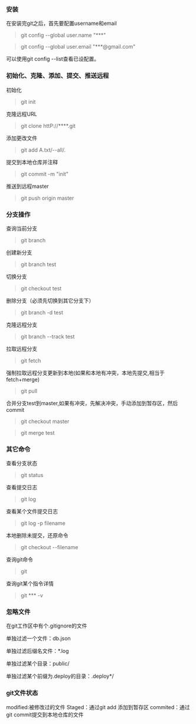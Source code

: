 ### 安装

在安装完git之后，首先要配置username和email

> git config --global user.name "***"

> git config --global user.email "***@gmail.com"

可以使用git config --list查看已设配置。

### 初始化、克隆、添加、提交、推送远程

初始化
>git init

克隆远程URL
>git clone httP://****.git

添加更改文件
>git add A.txt/--all/.

提交到本地仓库并注释
>git commit -m "init"

推送到远程master
>git push origin master

### 分支操作

查询当前分支
>git branch

创建新分支
>git branch test

切换分支
>git checkout test

删除分支（必须先切换到其它分支下）
>git branch -d test

克隆远程分支
>git branch --track test

拉取远程分支
>git fetch

强制拉取远程分支更新到本地(如果和本地有冲突，本地先提交,相当于fetch+merge)
>git pull

合并分支test到master,如果有冲突，先解决冲突，手动添加到暂存区，然后commit
>git checkout master

>git merge test
 

### 其它命令

查看分支状态
>git status

查看提交日志
>git log

查看某个文件提交日志
>git log -p filename

本地删除未提交，还原命令
>git checkout --filename

查询git命令
>git

查询git某个指令详情
>git *** -v


### 忽略文件

在git工作区中有个.gitignore的文件

单独过滤一个文件：db.json

单独过滤后缀名文件：*.log

单独过滤某个目录：public/

单独过滤某个前缀为.deploy的目录：.deploy*/

### git文件状态

modified:被修改过的文件
Staged：通过git add 添加到暂存区
commited：通过git commit提交到本地仓库的文件


[SourceTreeURL]:https://www.sourcetreeapp.com/
[gitURL]:https://git-scm.com/downloads